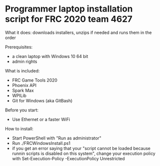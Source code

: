 # Programmer laptop installation script for FRC 2020 team 4627
What it does: downloads installers, unzips if needed and runs them in the order

Prerequisites: 
* a clean laptop with Windows 10 64 bit
* admin rights

What is included:
* FRC Game Tools 2020
* Phoenix API
* Spark Max
* WPILib
* Git for Windows (aka GitBash)

Before you start:
* Use Ethernet or a faster WiFi 

How to install:
* Start PowerShell with "Run as administrator"
* Run ./FRCWindowsInstall.ps1
* if you get an error saying that your "script cannot be loaded because runnin scripts is disabled on this system", change your execution policy with Set-Execution-Policy -ExecutionPolicy Unrestricted
